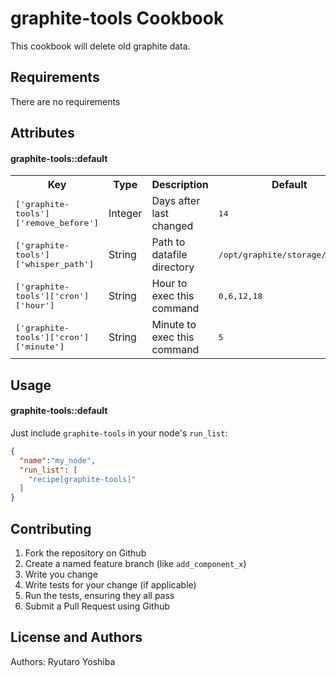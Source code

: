 graphite-tools Cookbook
=======================
This cookbook will delete old graphite data.

Requirements
------------
There are no requirements

Attributes
----------

#### graphite-tools::default
<table>
  <tr>
    <th>Key</th>
    <th>Type</th>
    <th>Description</th>
    <th>Default</th>
  </tr>
  <tr>
    <td><tt>['graphite-tools']['remove_before']</tt></td>
    <td>Integer</td>
    <td>Days after last changed</td>
    <td><tt>14</tt></td>
  </tr>
  <tr>
    <td><tt>['graphite-tools']['whisper_path']</tt></td>
    <td>String</td>
    <td>Path to datafile directory</td>
    <td><tt>/opt/graphite/storage/whisper</tt></td>
  </tr>
  <tr>
    <td><tt>['graphite-tools']['cron']['hour']</tt></td>
    <td>String</td>
    <td>Hour to exec this command</td>
    <td><tt>0,6,12,18</tt></td>
  </tr>
  <tr>
    <td><tt>['graphite-tools']['cron']['minute']</tt></td>
    <td>String</td>
    <td>Minute to exec this command</td>
    <td><tt>5</tt></td>
  </tr>
</table>

Usage
-----
#### graphite-tools::default
Just include `graphite-tools` in your node's `run_list`:

```json
{
  "name":"my_node",
  "run_list": [
    "recipe[graphite-tools]"
  ]
}
```

Contributing
------------
1. Fork the repository on Github
2. Create a named feature branch (like `add_component_x`)
3. Write you change
4. Write tests for your change (if applicable)
5. Run the tests, ensuring they all pass
6. Submit a Pull Request using Github

License and Authors
-------------------
Authors: Ryutaro Yoshiba

